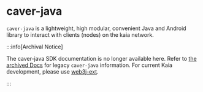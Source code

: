 # caver-java

`caver-java` is a lightweight, high modular, convenient Java and Android library to interact with clients \(nodes\) on the kaia network.

:::info[Archival Notice]

The caver-java SDK documentation is no longer available here. Refer to [the archived Docs](https://docs.klaytn.foundation/docs/references/sdk/caver-java/) for legacy `caver-java` information. For current Kaia development, please use [web3j-ext](../web3j-ext/getting-started.md).

:::